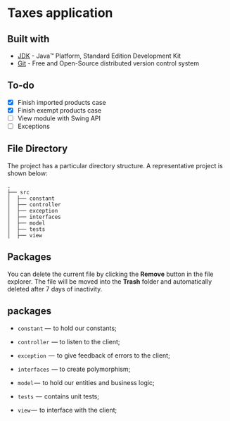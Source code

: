 # Taxes application

## Built with

 - [JDK](http://www.oracle.com/technetwork/java/javase/downloads/jdk8-downloads-2133151.html)  - Java™ Platform, Standard Edition Development Kit
 -  [Git](https://git-scm.com/)  - Free and Open-Source distributed version control system

## To-do

 - [x] Finish imported products case
 - [x] Finish exempt products case
 - [ ] View module with Swing API
 - [ ] Exceptions

## File Directory
The project has a particular directory structure. A representative project is shown below:
```
.
├── src
│  ├── constant
│  ├── controller
│  ├── exception
│  ├── interfaces
│  ├── model
│  ├── tests
│  ├── view
```
## Packages

You can delete the current file by clicking the **Remove** button in the file explorer. The file will be moved into the **Trash** folder and automatically deleted after 7 days of inactivity.
## packages

-   `constant` —  to hold our constants;
    
-   `controller`  — to listen to the client;
    
-   `exception`  —  to give feedback of errors to the client;
-   `interfaces`  — to create polymorphism;
-   `model` —     to  hold our entities and business logic;
-   `tests`  —  contains unit tests;
-   `view` —  to interface with the client;

